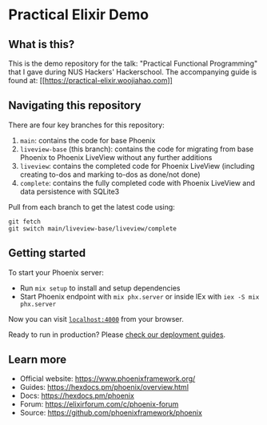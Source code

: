 # Practical Elixir Demo

## What is this?

This is the demo repository for the talk: "Practical Functional Programming" that I gave during
NUS Hackers' Hackerschool. The accompanying guide is found at:
[[https://practical-elixir.woojiahao.com]]

## Navigating this repository

There are four key branches for this repository:

1. `main`: contains the code for base Phoenix
2. `liveview-base` (this branch): contains the code for migrating from base Phoenix to Phoenix
   LiveView without any further additions
3. `liveview`: contains the completed code for Phoenix LiveView (including creating to-dos and
   marking to-dos as done/not done)
4. `complete`: contains the fully completed code with Phoenix LiveView and data persistence with
   SQLite3

Pull from each branch to get the latest code using:

```
git fetch
git switch main/liveview-base/liveview/complete
```

## Getting started

To start your Phoenix server:

  * Run `mix setup` to install and setup dependencies
  * Start Phoenix endpoint with `mix phx.server` or inside IEx with `iex -S mix phx.server`

Now you can visit [`localhost:4000`](http://localhost:4000) from your browser.

Ready to run in production? Please [check our deployment guides](https://hexdocs.pm/phoenix/deployment.html).

## Learn more

  * Official website: https://www.phoenixframework.org/
  * Guides: https://hexdocs.pm/phoenix/overview.html
  * Docs: https://hexdocs.pm/phoenix
  * Forum: https://elixirforum.com/c/phoenix-forum
  * Source: https://github.com/phoenixframework/phoenix